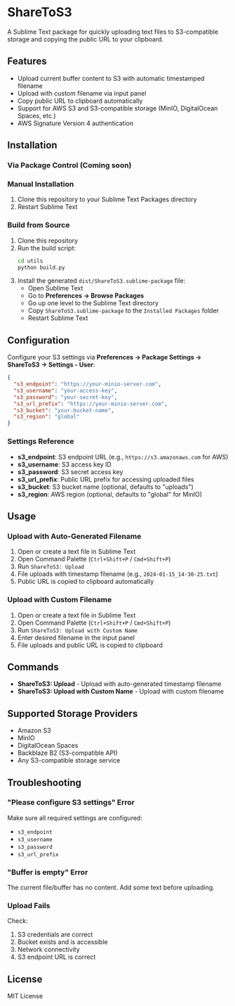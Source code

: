 # ShareToS3

A Sublime Text package for quickly uploading text files to S3-compatible storage and copying the public URL to your clipboard.

## Features

- Upload current buffer content to S3 with automatic timestamped filename
- Upload with custom filename via input panel
- Copy public URL to clipboard automatically
- Support for AWS S3 and S3-compatible storage (MinIO, DigitalOcean Spaces, etc.)
- AWS Signature Version 4 authentication

## Installation

### Via Package Control (Coming soon)

<!--
### Via Package Control (Recommended)

1. Install [Package Control](https://packagecontrol.io/installation)
2. Open Command Palette (`Ctrl+Shift+P` / `Cmd+Shift+P`)
3. Run `Package Control: Install Package`
4. Search for "ShareToS3" and install
-->

### Manual Installation

1. Clone this repository to your Sublime Text Packages directory
2. Restart Sublime Text

### Build from Source

1. Clone this repository
2. Run the build script:
   ```bash
   cd utils
   python build.py
   ```
3. Install the generated `dist/ShareToS3.sublime-package` file:
   - Open Sublime Text
   - Go to **Preferences → Browse Packages**
   - Go up one level to the Sublime Text directory
   - Copy `ShareToS3.sublime-package` to the `Installed Packages` folder
   - Restart Sublime Text

## Configuration

Configure your S3 settings via **Preferences → Package Settings → ShareToS3 → Settings - User**:

```json
{
  "s3_endpoint": "https://your-minio-server.com",
  "s3_username": "your-access-key",
  "s3_password": "your-secret-key",
  "s3_url_prefix": "https://your-minio-server.com",
  "s3_bucket": "your-bucket-name",
  "s3_region": "global"
}
```

### Settings Reference

- **s3_endpoint**: S3 endpoint URL (e.g., `https://s3.amazonaws.com` for AWS)
- **s3_username**: S3 access key ID
- **s3_password**: S3 secret access key
- **s3_url_prefix**: Public URL prefix for accessing uploaded files
- **s3_bucket**: S3 bucket name (optional, defaults to "uploads")
- **s3_region**: AWS region (optional, defaults to "global" for MinIO)

## Usage

### Upload with Auto-Generated Filename

1. Open or create a text file in Sublime Text
2. Open Command Palette (`Ctrl+Shift+P` / `Cmd+Shift+P`)
3. Run `ShareToS3: Upload`
4. File uploads with timestamp filename (e.g., `2024-01-15_14-30-25.txt`)
5. Public URL is copied to clipboard automatically

### Upload with Custom Filename

1. Open or create a text file in Sublime Text
2. Open Command Palette (`Ctrl+Shift+P` / `Cmd+Shift+P`)
3. Run `ShareToS3: Upload with Custom Name`
4. Enter desired filename in the input panel
5. File uploads and public URL is copied to clipboard

## Commands

- **ShareToS3: Upload** - Upload with auto-generated timestamp filename
- **ShareToS3: Upload with Custom Name** - Upload with custom filename

## Supported Storage Providers

- Amazon S3
- MinIO
- DigitalOcean Spaces
- Backblaze B2 (S3-compatible API)
- Any S3-compatible storage service

## Troubleshooting

### "Please configure S3 settings" Error

Make sure all required settings are configured:

- `s3_endpoint`
- `s3_username`
- `s3_password`
- `s3_url_prefix`

### "Buffer is empty" Error

The current file/buffer has no content. Add some text before uploading.

### Upload Fails

Check:

1. S3 credentials are correct
2. Bucket exists and is accessible
3. Network connectivity
4. S3 endpoint URL is correct

## License

MIT License
